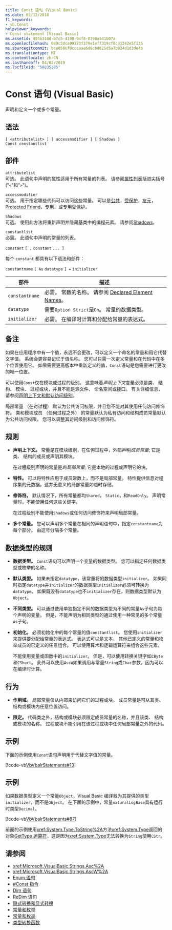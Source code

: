 ```yaml
---
title: Const 语句 (Visual Basic)
ms.date: 05/12/2018
f1_keywords:
- vb.Const
helpviewer_keywords:
- Const statement [Visual Basic]
ms.assetid: 495b318d-b7c5-4198-94f8-0790a541b07a
ms.openlocfilehash: 089c2dca99373f379e1eff319cf8c41242e5f135
ms.sourcegitcommit: bce0586f0cccaae6d6cbd625d5a7b824d1d3de4b
ms.translationtype: MT
ms.contentlocale: zh-CN
ms.lasthandoff: 04/02/2019
ms.locfileid: "58835305"
---
```

# <a name="const-statement-visual-basic"></a>Const 语句 (Visual Basic)
声明和定义一个或多个常量。  
  
## <a name="syntax"></a>语法  
  
```  
[ <attributelist> ] [ accessmodifier ] [ Shadows ]   
Const constantlist  
```  
  
## <a name="parts"></a>部件  
 `attributelist`  
 可选。 此语句中声明的属性适用于所有常量的列表。 请参阅[属性列表](../../../visual-basic/language-reference/statements/attribute-list.md)括进尖括号 ("`<`"和"`>`")。  
  
 `accessmodifier`  
 可选。 用于指定哪些代码可以访问这些常量。 可以是[公共](../../../visual-basic/language-reference/modifiers/public.md)，[受保护](../../../visual-basic/language-reference/modifiers/protected.md)，[友元](../../../visual-basic/language-reference/modifiers/friend.md)， [Protected Friend](../modifiers/protected-friend.md)，[专用](../../../visual-basic/language-reference/modifiers/private.md)，或[专用受保护](../../language-reference/modifiers/private-protected.md)。
  
 `Shadows`  
 可选。 使用此方法将重新声明并隐藏基类中的编程元素。 请参阅[Shadows](../../../visual-basic/language-reference/modifiers/shadows.md)。  
  
 `constantlist`  
 必需。 此语句中声明的常量的列表。  
  
 `constant` `[ ,` `constant` `... ]`  
  
 每个 `constant` 都具有以下语法和部件：  
  
 `constantname` `[ As` `datatype` `] =` `initializer`  
  
|部件|描述|  
|----------|-----------------|  
|`constantname`|必需。 常数的名称。 请参阅 [Declared Element Names](../../../visual-basic/programming-guide/language-features/declared-elements/declared-element-names.md)。|  
|`datatype`|需要`Option Strict`是`On`。 常量的数据类型。|  
|`initializer`|必需。 在编译时计算和分配给常量的表达式。|  
  
## <a name="remarks"></a>备注  
 如果在应用程序中有一个值，永远不会更改，可以定义一个命名的常量和用它代替文字值。 系统会更容易记忆于值名称。 您可以只需一次定义常量和在代码中在多个位置使用它。 如果需要更高版本中重新定义的值，`Const`语句是您需要进行更改的唯一位置。  
  
 可以使用`Const`仅在模块或过程的级别。 这意味着*声明上下文*变量必须是类、 结构、 模块、 过程或块，并且不能是源文件、 命名空间或接口。 有关详细信息，请参阅[声明上下文和默认访问级别](../../../visual-basic/language-reference/statements/declaration-contexts-and-default-access-levels.md)。  
  
 局部常量 （在对过程） 默认为公共访问权限，并且您不能对其使用任何访问修饰符。 类和模块成员 （任何过程之外） 的常量默认为私有访问和结构成员常量默认为公共访问权限。 您可以调整其访问级别和访问修饰符。  
  
## <a name="rules"></a>规则  
  
-   **声明上下文。** 常量是在模块级别，在任何过程中，外部声明*成员常量*; 它是类、 结构的成员或声明其模块。  
  
     在过程级别声明的常量是*的局部常量*; 它是本地的过程或声明它的块。  
  
-   **特性。** 可以将特性应用于成员常数上，而不是局部常量。 特性提供信息对程序集的元数据，这并无意义的局部常量如临时存储。  
  
-   **修饰符。** 默认情况下，所有常量都均`Shared`， `Static`，和`ReadOnly`。 声明常量时，不能使用任何这些关键字。  
  
     在过程级别不能使用`Shadows`或任何访问修饰符来声明局部常量。  
  
-   **多个常量。** 您可以声明多个常量在相同的声明语句中，指定`constantname`为每个部分。 由逗号分隔多个常量。  
  
## <a name="data-type-rules"></a>数据类型的规则  
  
-   **数据类型。** `Const`语句可以声明一个变量的数据类型。 您可以指定任何数据类型或枚举的名称。  
  
-   **默认类型。** 如果未指定`datatype`，该常量将的数据类型`initializer`。 如果同时指定`datatype`并`initializer`的数据类型`initializer`必须可转换为`datatype`。 如果既没有`datatype`也不`initializer`存在，则数据类型默认为`Object`。  
  
-   **不同类型。** 可以通过使用单独指定不同的数据类型为不同的常量`As`子句为每个声明的变量。 但是，不能声明为相同类型的通过使用一种常见的多个常量`As`子句。  
  
-   **初始化。** 必须初始化中的每个常量的值`constantlist`。 您使用`initializer`来提供要分配给常量的表达式。 表达式可以是文本、 其他已定义的常量和枚举成员的已定义的任意组合。 可以使用算术和逻辑运算符来组合这些元素。  
  
     不能使用变量或函数中的`initializer`。 但是，可以使用转换关键字如`CByte`和`CShort`。 此外可以使用`AscW`如果调用与常量`String`或`Char`参数，因为可以在编译时计算。  
  
## <a name="behavior"></a>行为  
  
-   **作用域。** 局部常量仅从内部来访问它们的过程或块。 成员常量是可从其类、 结构或模块内任意位置访问。  
  
-   **限定。** 代码类之外，结构或模块必须限定成员常量的名称，并且该类、 结构或模块的名称。 过程或块不能引用在该过程或块中任何局部常量之外的代码。  
  
## <a name="example"></a>示例  
 下面的示例使用`Const`语句声明用于代替文字值的常量。  
  
 [!code-vb[VbVbalrStatements#13](~/samples/snippets/visualbasic/VS_Snippets_VBCSharp/VbVbalrStatements/VB/Class1.vb#13)]  
  
## <a name="example"></a>示例  
 如果数据类型定义一个常量`Object`，Visual Basic 编译器为其提供的类型`initializer`，而不是`Object`。 在下面的示例中，常量`naturalLogBase`具有运行时类型`Decimal`。  
  
 [!code-vb[VbVbalrStatements#87](~/samples/snippets/visualbasic/VS_Snippets_VBCSharp/VbVbalrStatements/VB/Class1.vb#87)]  
  
 前面的示例使用<xref:System.Type.ToString%2A>方法<xref:System.Type>返回的对象[GetType 运算符](../../../visual-basic/language-reference/operators/gettype-operator.md)，这是因为<xref:System.Type>无法转换为`String`使用`CStr`。  
  
## <a name="see-also"></a>请参阅

- <xref:Microsoft.VisualBasic.Strings.Asc%2A>
- <xref:Microsoft.VisualBasic.Strings.AscW%2A>
- [Enum 语句](../../../visual-basic/language-reference/statements/enum-statement.md)
- [#Const 指令](../../../visual-basic/language-reference/directives/const-directive.md)
- [Dim 语句](../../../visual-basic/language-reference/statements/dim-statement.md)
- [ReDim 语句](../../../visual-basic/language-reference/statements/redim-statement.md)
- [隐式转换和显式转换](../../../visual-basic/programming-guide/language-features/data-types/implicit-and-explicit-conversions.md)
- [常量和枚举](../../../visual-basic/programming-guide/language-features/constants-enums/index.md)
- [常量和枚举](../../../visual-basic/language-reference/constants-and-enumerations.md)
- [类型转换函数](../../../visual-basic/language-reference/functions/type-conversion-functions.md)
